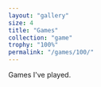 ```yaml
---
layout: "gallery"
size: 4
title: "Games"
collection: "game"
trophy: "100%"
permalink: "/games/100/"
---
```


Games I've played.
